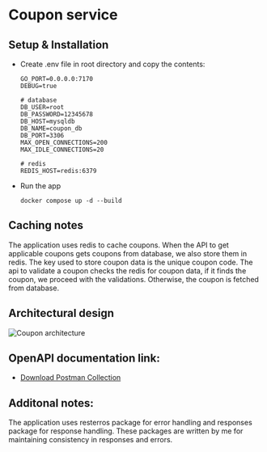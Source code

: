# Coupon service

## Setup & Installation

- Create .env file in root directory and copy the contents:
    ```
    GO_PORT=0.0.0.0:7170
    DEBUG=true
    
    # database
    DB_USER=root
    DB_PASSWORD=12345678
    DB_HOST=mysqldb
    DB_NAME=coupon_db
    DB_PORT=3306
    MAX_OPEN_CONNECTIONS=200
    MAX_IDLE_CONNECTIONS=20
    
    # redis
    REDIS_HOST=redis:6379
    ```
- Run the app
    ```
    docker compose up -d --build
    ```

## Caching notes
  The application uses redis to cache coupons. When the API to get applicable coupons gets coupons from database, we also store them in redis. The key used to store coupon data is the unique coupon code. The api to validate a coupon checks the redis for coupon data, if it finds the coupon, we proceed with the validations. Otherwise, the coupon is fetched from database.

## Architectural design
  ![Coupon architecture](https://github.com/user-attachments/assets/0a9a7084-246e-4ef4-8c74-d509d0dea5ee)
  
## OpenAPI documentation link:
  - [Download Postman Collection](api/api-docs.json)

## Additonal notes:
  The application uses resterros package for error handling and responses package for response handling. These packages are written by me for maintaining consistency in responses and errors.
